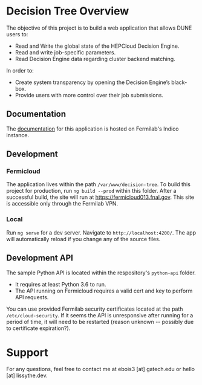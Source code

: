# Decision Tree Overview

The objective of this project is to build a web application that allows DUNE users to:
* Read and Write the global state of the HEPCloud Decision Engine.
* Read and write job-specific parameters.
* Read Decision Engine data regarding cluster backend matching.

In order to:
* Create system transparency by opening the Decision Engine’s black-box.
* Provide users with more control over their job submissions. 

## Documentation
The [documentation](https://indico.fnal.gov/event/44309/contributions/190724/attachments/132042/162960/Petit_-_Bois_Elisabeth_Paper2.pdf) for this application is hosted on Fermilab's Indico instance.

## Development

### Fermicloud
The application lives within the path `/var/www/decision-tree`. To build this project for production, run `ng build --prod` within this folder. After a successful build, the site will run at https://fermicloud013.fnal.gov. This site is accessible only through the Fermilab VPN.

### Local
Run `ng serve` for a dev server. Navigate to `http://localhost:4200/`. The app will automatically reload if you change any of the source files. 

## Development API
The sample Python API is located within the respository's `python-api` folder. 
* It requires at least Python 3.6 to run. 
* The API running on Fermicloud requires a valid cert and key to perform API requests.

You can use provided Fermilab security certificates located at the path `/etc/cloud-security`. If it seems the API is unresponsive after running for a period of time, it will need to be restarted (reason unknown -- possibly due to certificate expiration?).

# Support
For any questions, feel free to contact me at ebois3 [at] gatech.edu or hello [at] lissythe.dev.